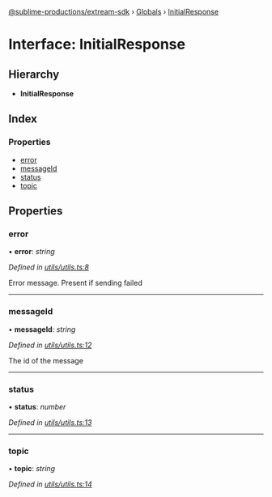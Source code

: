[@sublime-productions/extream-sdk](../README.md) › [Globals](../globals.md) › [InitialResponse](initialresponse.md)

# Interface: InitialResponse

## Hierarchy

* **InitialResponse**

## Index

### Properties

* [error](initialresponse.md#error)
* [messageId](initialresponse.md#messageid)
* [status](initialresponse.md#status)
* [topic](initialresponse.md#topic)

## Properties

###  error

• **error**: *string*

*Defined in [utils/utils.ts:8](https://github.com/Extream-SaaS/ex-sdk/blob/2aed8a2/src/utils/utils.ts#L8)*

Error message. Present if sending failed

___

###  messageId

• **messageId**: *string*

*Defined in [utils/utils.ts:12](https://github.com/Extream-SaaS/ex-sdk/blob/2aed8a2/src/utils/utils.ts#L12)*

The id of the message

___

###  status

• **status**: *number*

*Defined in [utils/utils.ts:13](https://github.com/Extream-SaaS/ex-sdk/blob/2aed8a2/src/utils/utils.ts#L13)*

___

###  topic

• **topic**: *string*

*Defined in [utils/utils.ts:14](https://github.com/Extream-SaaS/ex-sdk/blob/2aed8a2/src/utils/utils.ts#L14)*
